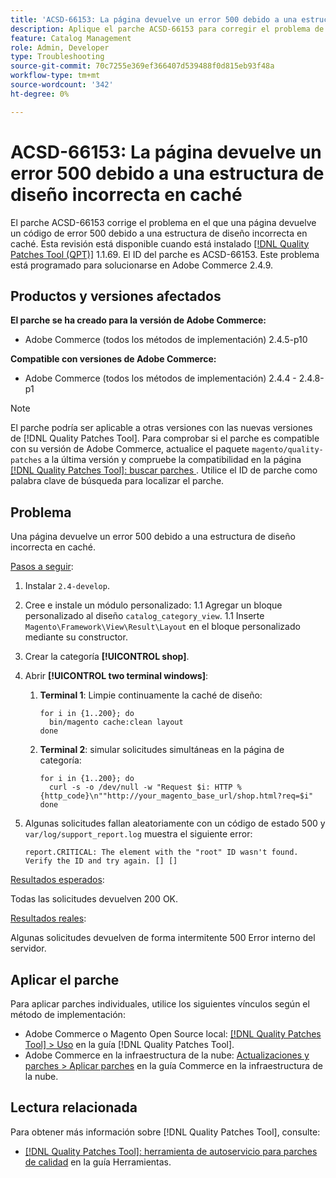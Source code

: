 ```yaml
---
title: 'ACSD-66153: La página devuelve un error 500 debido a una estructura de diseño incorrecta en caché'
description: Aplique el parche ACSD-66153 para corregir el problema de Adobe Commerce en el que una página devuelve un código de error 500 debido a una estructura de diseño incorrecta en caché.
feature: Catalog Management
role: Admin, Developer
type: Troubleshooting
source-git-commit: 70c7255e369ef366407d539488f0d815eb93f48a
workflow-type: tm+mt
source-wordcount: '342'
ht-degree: 0%

---
```



# ACSD-66153: La página devuelve un error 500 debido a una estructura de diseño incorrecta en caché

El parche ACSD-66153 corrige el problema en el que una página devuelve un código de error 500 debido a una estructura de diseño incorrecta en caché. Esta revisión está disponible cuando está instalado [[!DNL Quality Patches Tool (QPT)]](/help/tools/quality-patches-tool/quality-patches-tool-to-self-serve-quality-patches.md) 1.1.69. El ID del parche es ACSD-66153. Este problema está programado para solucionarse en Adobe Commerce 2.4.9.

## Productos y versiones afectados

**El parche se ha creado para la versión de Adobe Commerce:**

* Adobe Commerce (todos los métodos de implementación) 2.4.5-p10

**Compatible con versiones de Adobe Commerce:**

* Adobe Commerce (todos los métodos de implementación) 2.4.4 - 2.4.8-p1

>[!NOTE]
>
>El parche podría ser aplicable a otras versiones con las nuevas versiones de [!DNL Quality Patches Tool]. Para comprobar si el parche es compatible con su versión de Adobe Commerce, actualice el paquete `magento/quality-patches` a la última versión y compruebe la compatibilidad en la página [[!DNL Quality Patches Tool]: buscar parches &#x200B;](https://experienceleague.adobe.com/tools/commerce-quality-patches/index.html?lang=es). Utilice el ID de parche como palabra clave de búsqueda para localizar el parche.

## Problema

Una página devuelve un error 500 debido a una estructura de diseño incorrecta en caché.

<u>Pasos a seguir</u>:

1. Instalar `2.4-develop`.
1. Cree e instale un módulo personalizado:
1.1 Agregar un bloque personalizado al diseño `catalog_category_view`.
1.1 Inserte `Magento\Framework\View\Result\Layout` en el bloque personalizado mediante su constructor.
1. Crear la categoría **[!UICONTROL shop]**.
1. Abrir **[!UICONTROL two terminal windows]**:
   1. **Terminal 1**: Limpie continuamente la caché de diseño:

      ```
      for i in {1..200}; do
        bin/magento cache:clean layout
      done
      ```

   1. **Terminal 2**: simular solicitudes simultáneas en la página de categoría:

      ```
      for i in {1..200}; do
        curl -s -o /dev/null -w "Request $i: HTTP %{http_code}\n""http://your_magento_base_url/shop.html?req=$i"
      done
      ```

1. Algunas solicitudes fallan aleatoriamente con un código de estado 500 y `var/log/support_report.log` muestra el siguiente error:

   ```
   report.CRITICAL: The element with the "root" ID wasn't found. Verify the ID and try again. [] []
   ```

<u>Resultados esperados</u>:

Todas las solicitudes devuelven 200 OK.

<u>Resultados reales</u>:

Algunas solicitudes devuelven de forma intermitente 500 Error interno del servidor.

## Aplicar el parche

Para aplicar parches individuales, utilice los siguientes vínculos según el método de implementación:

* Adobe Commerce o Magento Open Source local: [[!DNL Quality Patches Tool] > Uso](/help/tools/quality-patches-tool/usage.md) en la guía [!DNL Quality Patches Tool].
* Adobe Commerce en la infraestructura de la nube: [Actualizaciones y parches > Aplicar parches](https://experienceleague.adobe.com/docs/commerce-cloud-service/user-guide/develop/upgrade/apply-patches.html?lang=es) en la guía Commerce en la infraestructura de la nube.

## Lectura relacionada

Para obtener más información sobre [!DNL Quality Patches Tool], consulte:

* [[!DNL Quality Patches Tool]: herramienta de autoservicio para parches de calidad](/help/tools/quality-patches-tool/quality-patches-tool-to-self-serve-quality-patches.md) en la guía Herramientas.
